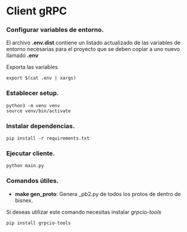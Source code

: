 # Client gRPC

### Configurar variables de entorno.

El archivo __.env.dist__ contiene un listado actualizado de las variables de entorno necesarias para el proyecto que se deben copiar a uno nuevo llamado __.env__

Exporta las variables

```shell
export $(cat .env | xargs)
```

### Establecer setup.

```shell
python3 -m venv venv
source venv/bin/activate
```

### Instalar dependencias.

```shell
pip install -r requirements.txt
```

### Ejecutar cliente.

```shell
python main.py
```

### Comandos útiles.

- __make gen_proto__: Genera _pb2.py de todos los protos de dentro de bisnex.

Si deseas utilizar este comando necesitas instalar *grpcio-tools*

```shell
pip install grpcio-tools
```
